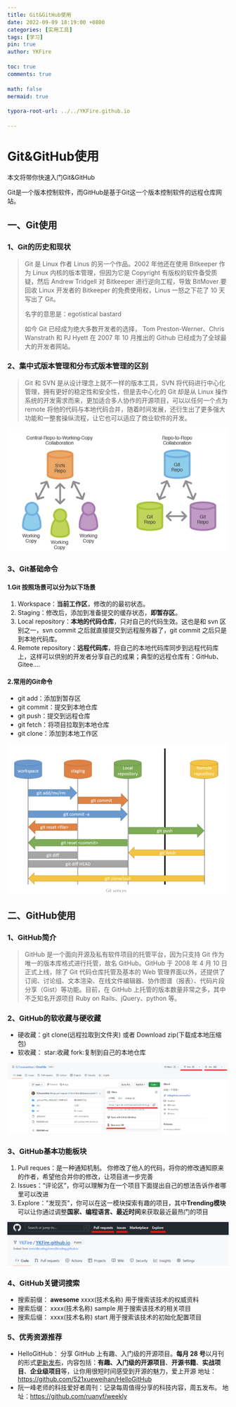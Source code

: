 ```yaml
---
title: Git&GitHub使用
date: 2022-09-09 18:19:00 +0800
categories: [实用工具]
tags: [学习]
pin: true
author: YKFire

toc: true
comments: true

math: false
mermaid: true

typora-root-url: ../../YKFire.github.io

---
```


# Git&GitHub使用 

本文将带你快速入门Git&GitHub

Git是一个版本控制软件，而GitHub是基于Git这一个版本控制软件的远程仓库网站。

## 一、Git使用

### 1、Git的历史和现状

>Git 是 Linux 作者 Linus 的另一个作品。2002 年他还在使用 Bitkeeper 作为 Linux 内核的版本管理，但因为它是 Copyright 有版权的软件备受质疑，然后 Andrew Tridgell 对 Bitkeeper 进行逆向工程，导致 BitMover 要回收 Linux 开发者的 Bitkeeper 的免费使用权，Linus 一怒之下花了 10 天写出了 Git。
>
>名字的意思是：egotistical bastard
>
>如今 Git 已经成为绝大多数开发者的选择， Tom Preston-Werner、Chris Wanstrath 和 PJ Hyett 在 2007 年 10 月推出的 Github 已经成为了全球最大的开发者网站。

### 2、集中式版本管理和分布式版本管理的区别

>Git 和 SVN 是从设计理念上就不一样的版本工具，SVN 将代码进行中心化管理，拥有更好的稳定性和安全性，但是去中心化的 Git 却是从 Linux 操作系统的开发需求而来，更加适合多人协作的开源项目，可以以任何一个点为 remote 将他的代码与本地代码合并，随着时间发展，还衍生出了更多强大功能和一整套操纵流程，让它也可以适应了商业软件的开发。

![集中式版本管理和分布式版本管理的区别](/assets/blog_res/2022-09-09-Git&GitHub.assets/image-20220909200518394.png)

### 3、Git基础命令

#### 1.Git 按照场景可以分为以下场景

1. Workspace：**当前工作区**，修改的的最初状态。
2. Staging：修改后，添加到准备提交的缓存状态，**即暂存区**。
3. Local repository：**本地的代码仓库**，只对自己的代码生效。这也是和 svn 区别之一，svn commit 之后就直接提交到远程服务器了，git commit 之后只是到本地代码库。
4. Remote repository：**远程代码库**，将自己的本地代码库同步到远程代码库上，这样可以供别的开发者分享自己的成果；典型的远程仓库有：GitHub、Gitee....

#### 2.常用的Git命令

- git add：添加到暂存区
- git commit：提交到本地仓库
- git push：提交到远程仓库
- git fetch：将项目拉取到本地仓库
- git clone：添加到本地工作区

![Git基础命令](/assets/blog_res/2022-09-09-Git&GitHub.assets/image-20220909200546737.png)



## 二、GitHub使用

### 1、GitHub简介

> GitHub 是一个面向开源及私有软件项目的托管平台，因为只支持 Git 作为唯一的版本库格式进行托管，故名 GitHub。GitHub 于 2008 年 4 月 10 日正式上线，除了 Git 代码仓库托管及基本的 Web 管理界面以外，还提供了订阅、讨论组、文本渲染、在线文件编辑器、协作图谱（报表）、代码片段分享（Gist）等功能。目前，在 GitHub 上托管的版本数量非常之多，其中不乏知名开源项目 Ruby on Rails、jQuery、python 等。

### 2、GitHub的软收藏与硬收藏

- 硬收藏：git clone(远程拉取到文件夹) 或者 Download zip(下载成本地压缩包)
- 软收藏： star:收藏   fork:复制到自己的本地仓库

![GitHub的软收藏与硬收藏](/assets/blog_res/2022-09-09-Git&GitHub.assets/image-20220909200208630.png)

### 3、GitHub基本功能板块

1. Pull reques：是一种通知机制。 你修改了他人的代码，将你的修改通知原来的作者，希望他合并你的修改，让项目进一步完善
2. Issues：“评论区”，你可以理解为在一个项目下面提出自己的想法告诉作者哪里可以改进
3. Explore："发现页"，你可以在这一模块探索有趣的项目，其中**Trending模块**可以让你通过调整**国家、编程语言、最近时间**来获取最近最热门的项目

![GitHub基本功能板块](/assets/blog_res/2022-09-09-Git&GitHub.assets/image-20220909195935778.png)

### 4、GitHub关键词搜索

- 搜索前缀： **awesome** xxxx(技术名称) 用于搜索该技术的权威资料
- 搜索后缀： xxxx(技术名称)  sample   用于搜索该技术的相关项目
- 搜索后缀： xxxx(技术名称)  start  用于搜索该技术的初始化配置项目

### 5、优秀资源推荐

- HelloGitHub： 分享 GitHub 上有趣、入门级的开源项目。**每月 28 号**以月刊的形式[更新发布](https://mp.weixin.qq.com/mp/appmsgalbum?__biz=MzA5MzYyNzQ0MQ==&action=getalbum&album_id=1331197538447310849#wechat_redirect)，内容包括：**有趣、入门级的开源项目**、**开源书籍**、**实战项目**、**企业级项目**等，让你用很短时间感受到开源的魅力，爱上开源  地址：https://github.com/521xueweihan/HelloGitHub
- 阮一峰老师的科技爱好者周刊：记录每周值得分享的科技内容，周五发布。  地址：https://github.com/ruanyf/weekly





